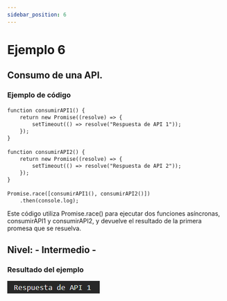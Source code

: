 ```yaml
---
sidebar_position: 6
---
```


# Ejemplo 6

## Consumo de una API.

### Ejemplo de código

```
function consumirAPI1() {
    return new Promise((resolve) => {
        setTimeout(() => resolve("Respuesta de API 1"));
    });
}

function consumirAPI2() {
    return new Promise((resolve) => {
        setTimeout(() => resolve("Respuesta de API 2"));
    });
}

Promise.race([consumirAPI1(), consumirAPI2()])
    .then(console.log);
```

Este código utiliza Promise.race() para ejecutar dos funciones asíncronas, consumirAPI1 y consumirAPI2, y devuelve el resultado de la primera promesa que se resuelva.

## Nivel: - Intermedio -

### Resultado del ejemplo
![Texto alternativo](img/ej6.png)